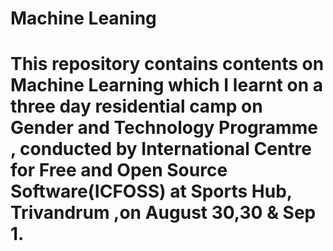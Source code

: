<h1>Machine Leaning<h1>

This repository contains contents on Machine Learning which I learnt on a three day residential camp on Gender and Technology Programme , conducted by International Centre for Free and Open Source Software(ICFOSS) at Sports Hub, Trivandrum ,on August 30,30 & Sep 1.
  
 
